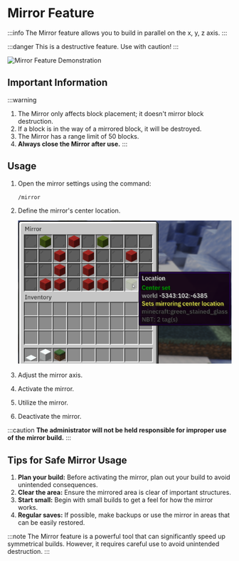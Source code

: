 ﻿# Mirror Feature

:::info
The Mirror feature allows you to build in parallel on the x, y, z axis.
:::

:::danger
This is a destructive feature. Use with caution!
:::

![Mirror Feature Demonstration](https://file.notion.so/f/f/71138f3d-d8e3-416d-bd4d-97420409f3cb/eb7cbad4-1906-4d62-beed-ca8249c55aa9/javaw_lVPDxGV1pt.gif?table=block&id=d819e603-af17-4f01-953a-40ea75448e73&spaceId=71138f3d-d8e3-416d-bd4d-97420409f3cb&expirationTimestamp=1722960000000&signature=pMTgc0hU-JWnKHiMcqB3Mt8MyjtLklKkXsg-5SFxIgk)

## Important Information

:::warning
1. The Mirror only affects block placement; it doesn't mirror block destruction.
2. If a block is in the way of a mirrored block, it will be destroyed.
3. The Mirror has a range limit of 50 blocks.
4. **Always close the Mirror after use.**
   :::

## Usage

1. Open the mirror settings using the command:
   ```
   /mirror
   ```

2. Define the mirror's center location.

   ![Mirror Center Location](img/mirror/mirrorCenterSet.png)

3. Adjust the mirror axis.

4. Activate the mirror.

5. Utilize the mirror.

6. Deactivate the mirror.

:::caution
**The administrator will not be held responsible for improper use of the mirror build.**
:::

## Tips for Safe Mirror Usage

1. **Plan your build:** Before activating the mirror, plan out your build to avoid unintended consequences.
2. **Clear the area:** Ensure the mirrored area is clear of important structures.
3. **Start small:** Begin with small builds to get a feel for how the mirror works.
4. **Regular saves:** If possible, make backups or use the mirror in areas that can be easily restored.

:::note
The Mirror feature is a powerful tool that can significantly speed up symmetrical builds. However, it requires careful use to avoid unintended destruction.
:::